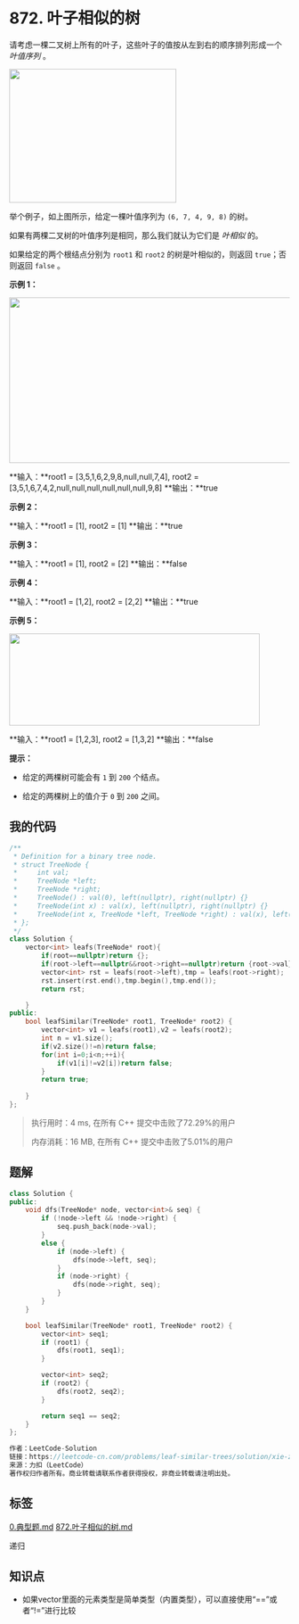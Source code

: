 # 872. 叶子相似的树
请考虑一棵二叉树上所有的叶子，这些叶子的值按从左到右的顺序排列形成一个 <em>叶值序列</em> 。

<img style="height: 240px; width: 300px;" src="https://s3-lc-upload.s3.amazonaws.com/uploads/2018/07/16/tree.png" alt="">

举个例子，如上图所示，给定一棵叶值序列为 `(6, 7, 4, 9, 8)` 的树。

如果有两棵二叉树的叶值序列是相同，那么我们就认为它们是 <em>叶相似 </em>的。

如果给定的两个根结点分别为 `root1` 和 `root2` 的树是叶相似的，则返回 `true`；否则返回 `false` 。

 

**示例 1：**

<img style="height: 297px; width: 750px;" src="https://assets.leetcode.com/uploads/2020/09/03/leaf-similar-1.jpg" alt="">

**输入：**root1 = [3,5,1,6,2,9,8,null,null,7,4], root2 = [3,5,1,6,7,4,2,null,null,null,null,null,null,9,8]
**输出：**true


**示例 2：**

**输入：**root1 = [1], root2 = [1]
**输出：**true


**示例 3：**

**输入：**root1 = [1], root2 = [2]
**输出：**false


**示例 4：**

**输入：**root1 = [1,2], root2 = [2,2]
**输出：**true


**示例 5：**

<img style="height: 165px; width: 450px;" src="https://assets.leetcode.com/uploads/2020/09/03/leaf-similar-2.jpg" alt="">

**输入：**root1 = [1,2,3], root2 = [1,3,2]
**输出：**false




**提示：**


- 给定的两棵树可能会有 `1` 到 `200` 个结点。

- 给定的两棵树上的值介于 `0` 到 `200` 之间。


## 我的代码

```c++
/**
 * Definition for a binary tree node.
 * struct TreeNode {
 *     int val;
 *     TreeNode *left;
 *     TreeNode *right;
 *     TreeNode() : val(0), left(nullptr), right(nullptr) {}
 *     TreeNode(int x) : val(x), left(nullptr), right(nullptr) {}
 *     TreeNode(int x, TreeNode *left, TreeNode *right) : val(x), left(left), right(right) {}
 * };
 */
class Solution {
    vector<int> leafs(TreeNode* root){
        if(root==nullptr)return {};
        if(root->left==nullptr&&root->right==nullptr)return {root->val};
        vector<int> rst = leafs(root->left),tmp = leafs(root->right);
        rst.insert(rst.end(),tmp.begin(),tmp.end());
        return rst;

    }
public:
    bool leafSimilar(TreeNode* root1, TreeNode* root2) {
        vector<int> v1 = leafs(root1),v2 = leafs(root2);
        int n = v1.size();
        if(v2.size()!=n)return false;
        for(int i=0;i<n;++i){
            if(v1[i]!=v2[i])return false;
        }
        return true;        
        
    }
};
```
> 执行用时：4 ms, 在所有 C++ 提交中击败了72.29%的用户
>
> 内存消耗：16 MB, 在所有 C++ 提交中击败了5.01%的用户

## 题解

```c++
class Solution {
public:
    void dfs(TreeNode* node, vector<int>& seq) {
        if (!node->left && !node->right) {
            seq.push_back(node->val);
        }
        else {
            if (node->left) {
                dfs(node->left, seq);
            }
            if (node->right) {
                dfs(node->right, seq);
            }
        }
    }

    bool leafSimilar(TreeNode* root1, TreeNode* root2) {
        vector<int> seq1;
        if (root1) {
            dfs(root1, seq1);
        }

        vector<int> seq2;
        if (root2) {
            dfs(root2, seq2);
        }

        return seq1 == seq2;
    }
};

作者：LeetCode-Solution
链接：https://leetcode-cn.com/problems/leaf-similar-trees/solution/xie-zi-xiang-si-de-shu-by-leetcode-solut-z0w6/
来源：力扣（LeetCode）
著作权归作者所有。商业转载请联系作者获得授权，非商业转载请注明出处。
```

## 标签
[0.典型题.md](0.典型题.md)
[872.叶子相似的树.md](872.叶子相似的树.md)

递归

## 知识点

- 如果vector里面的元素类型是简单类型（内置类型），可以直接使用“==”或者“!=”进行比较


